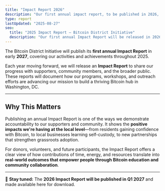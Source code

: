 ```yaml
---
title: "Impact Report 2026"
description: "Our first annual impact report, to be published in 2026, highlighting the achievements and community impact of the Bitcoin District Initiative."
type: report
lastUpdated: "2025-08-27"
seo:
  title: "2025 Impact Report – Bitcoin District Initiative"
  description: "Our first annual Impact Report will be released in 2026, sharing progress, programs, and community impact from 2026."
---
```


The Bitcoin District Initiative will publish its **first annual Impact Report** in early **2027**, covering our activities and achievements throughout 2025.  

Each year moving forward, we will release an **Impact Report** to share our progress with supporters, community members, and the broader public. These reports will document how our programs, workshops, and outreach efforts are advancing our mission to build a thriving Bitcoin hub in Washington, DC.

---

## Why This Matters
Publishing an annual Impact Report is one of the ways we demonstrate accountability to our supporters and community. It shows the **positive impacts we're having at the local level**—from residents gaining confidence with Bitcoin, to local businesses learning self-custody, to new partnerships that strengthen grassroots adoption.  

For donors, volunteers, and future participants, the Impact Report offers a clear view of how contributions of time, energy, and resources translate into **real-world outcomes that empower people through Bitcoin education and community collaboration**.  

 

---

📢 **Stay tuned:** The **2026 Impact Report will be published in Q1 2027** and made available here for download.  
